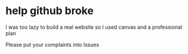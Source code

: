 # help github broke
I was too lazy to build a real website so I used canvas and a professional plan

Please put your complaints into Issues
